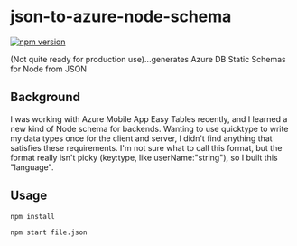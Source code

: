 # json-to-azure-node-schema
[![npm version](https://badge.fury.io/js/json-to-azure-node-schema.svg)](https://badge.fury.io/js/json-to-azure-node-schema)

(Not quite ready for production use)...generates Azure DB Static Schemas for Node from JSON
## Background
I was working with Azure Mobile App Easy Tables recently, and I learned a new kind of Node schema for backends. Wanting to use quicktype to write my data types once for the client and server, I didn't find anything that satisfies these requirements. I'm not sure what to call this format, but the format really isn't picky (key:type, like userName:"string"), so I built this "language".
## Usage
`npm install`

`npm start file.json`
